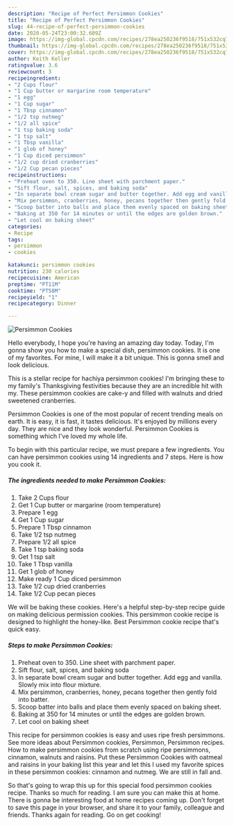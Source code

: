 ```yaml
---
description: "Recipe of Perfect Persimmon Cookies"
title: "Recipe of Perfect Persimmon Cookies"
slug: 44-recipe-of-perfect-persimmon-cookies
date: 2020-05-24T23:00:32.609Z
image: https://img-global.cpcdn.com/recipes/278ea250236f9518/751x532cq70/persimmon-cookies-recipe-main-photo.jpg
thumbnail: https://img-global.cpcdn.com/recipes/278ea250236f9518/751x532cq70/persimmon-cookies-recipe-main-photo.jpg
cover: https://img-global.cpcdn.com/recipes/278ea250236f9518/751x532cq70/persimmon-cookies-recipe-main-photo.jpg
author: Keith Keller
ratingvalue: 3.6
reviewcount: 3
recipeingredient:
- "2 Cups flour"
- "1 Cup butter or margarine room temperature"
- "1 egg"
- "1 Cup sugar"
- "1 Tbsp cinnamon"
- "1/2 tsp nutmeg"
- "1/2 all spice"
- "1 tsp baking soda"
- "1 tsp salt"
- "1 Tbsp vanilla"
- "1 glob of honey"
- "1 Cup diced persimmon"
- "1/2 cup dried cranberries"
- "1/2 Cup pecan pieces"
recipeinstructions:
- "Preheat oven to 350. Line sheet with parchment paper."
- "Sift flour, salt, spices, and baking soda"
- "In separate bowl cream sugar and butter together. Add egg and vanilla. Slowly mix into flour mixture."
- "Mix persimmon, cranberries, honey, pecans together then gently fold into batter."
- "Scoop batter into balls and place them evenly spaced on baking sheet."
- "Baking at 350 for 14 minutes or until the edges are golden brown."
- "Let cool on baking sheet"
categories:
- Recipe
tags:
- persimmon
- cookies

katakunci: persimmon cookies 
nutrition: 230 calories
recipecuisine: American
preptime: "PT11M"
cooktime: "PT58M"
recipeyield: "1"
recipecategory: Dinner

---
```



![Persimmon Cookies](https://img-global.cpcdn.com/recipes/278ea250236f9518/751x532cq70/persimmon-cookies-recipe-main-photo.jpg)

Hello everybody, I hope you're having an amazing day today. Today, I'm gonna show you how to make a special dish, persimmon cookies. It is one of my favorites. For mine, I will make it a bit unique. This is gonna smell and look delicious.

This is a stellar recipe for hachiya persimmon cookies! I&#39;m bringing these to my family&#39;s Thanksgiving festivities because they are an incredible hit with my. These persimmon cookies are cake-y and filled with walnuts and dried sweetened cranberries.

Persimmon Cookies is one of the most popular of recent trending meals on earth. It is easy, it is fast, it tastes delicious. It's enjoyed by millions every day. They are nice and they look wonderful. Persimmon Cookies is something which I've loved my whole life.


To begin with this particular recipe, we must prepare a few ingredients. You can have persimmon cookies using 14 ingredients and 7 steps. Here is how you cook it.

<!--inarticleads1-->

##### The ingredients needed to make Persimmon Cookies:

1. Take 2 Cups flour
1. Get 1 Cup butter or margarine (room temperature)
1. Prepare 1 egg
1. Get 1 Cup sugar
1. Prepare 1 Tbsp cinnamon
1. Take 1/2 tsp nutmeg
1. Prepare 1/2 all spice
1. Take 1 tsp baking soda
1. Get 1 tsp salt
1. Take 1 Tbsp vanilla
1. Get 1 glob of honey
1. Make ready 1 Cup diced persimmon
1. Take 1/2 cup dried cranberries
1. Take 1/2 Cup pecan pieces


We will be baking these cookies. Here&#39;s a helpful step-by-step recipe guide on making delicious permission cookies. This persimmon cookie recipe is designed to highlight the honey-like. Best Persimmon cookie recipe that&#39;s quick easy. 

<!--inarticleads2-->

##### Steps to make Persimmon Cookies:

1. Preheat oven to 350. Line sheet with parchment paper.
1. Sift flour, salt, spices, and baking soda
1. In separate bowl cream sugar and butter together. Add egg and vanilla. Slowly mix into flour mixture.
1. Mix persimmon, cranberries, honey, pecans together then gently fold into batter.
1. Scoop batter into balls and place them evenly spaced on baking sheet.
1. Baking at 350 for 14 minutes or until the edges are golden brown.
1. Let cool on baking sheet


This recipe for persimmon cookies is easy and uses ripe fresh persimmons. See more ideas about Persimmon cookies, Persimmon, Persimmon recipes. How to make persimmon cookies from scratch using ripe persimmons, cinnamon, walnuts and raisins. Put these Persimmon Cookies with oatmeal and raisins in your baking list this year and let this I used my favorite spices in these persimmon cookies: cinnamon and nutmeg. We are still in fall and. 

So that's going to wrap this up for this special food persimmon cookies recipe. Thanks so much for reading. I am sure you can make this at home. There is gonna be interesting food at home recipes coming up. Don't forget to save this page in your browser, and share it to your family, colleague and friends. Thanks again for reading. Go on get cooking!
